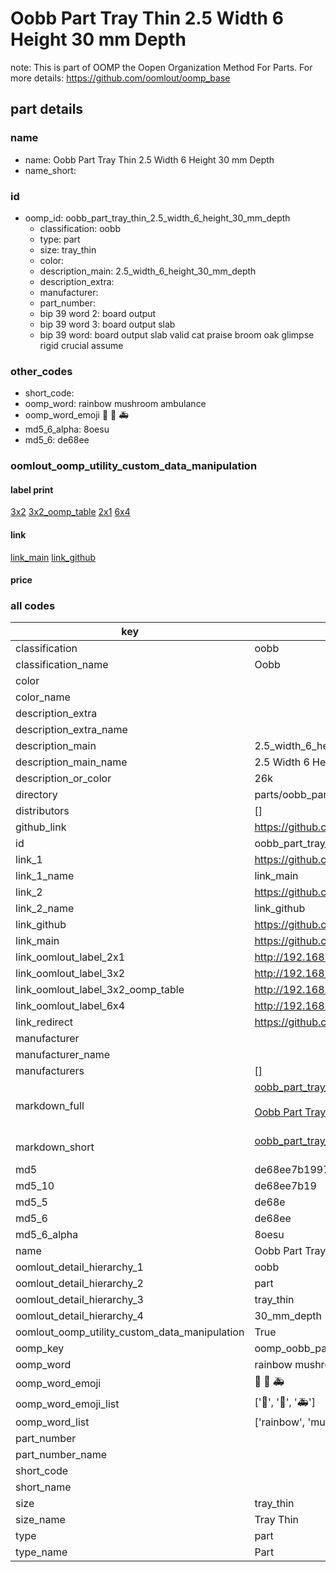 # Oobb Part Tray Thin 2.5 Width 6 Height 30 mm Depth  

note: This is part of OOMP the Oopen Organization Method For Parts. For more details: https://github.com/oomlout/oomp_base

##  part details
  







### name
* name: Oobb Part Tray Thin 2.5 Width 6 Height 30 mm Depth
* name_short: 
### id
* oomp_id: oobb_part_tray_thin_2.5_width_6_height_30_mm_depth
  * classification: oobb
  * type: part
  * size: tray_thin
  * color: 
  * description_main: 2.5_width_6_height_30_mm_depth
  * description_extra: 
  * manufacturer: 
  * part_number: 
  * bip 39 word 2: board output
  * bip 39 word 3: board output slab
  * bip 39 word: board output slab valid cat praise broom oak glimpse rigid crucial assume

### other_codes
* short_code: 
* oomp_word: rainbow mushroom ambulance
* oomp_word_emoji :rainbow: :mushroom: :ambulance:
* md5_6_alpha: 8oesu
* md5_6: de68ee






### oomlout_oomp_utility_custom_data_manipulation
#### label print
[3x2](http://192.168.1.245:1112/?label=oomp%208oesu)
[3x2_oomp_table](http://192.168.1.108:1112/?label=oomp%208oesu)
[2x1](http://192.168.1.242:1112/?label=oomp%208oesu)
[6x4](http://192.168.1.55:1112/?label=oomp%208oesu)    

#### link

[link_main](https://github.com/oomlout/oomlout_oomp_version_1_messy/tree/main/parts/oobb_part_tray_thin_2.5_width_6_height_30_mm_depth) [link_github](https://github.com/oomlout/oomlout_oomp_version_1_messy/tree/main/parts/oobb_part_tray_thin_2.5_width_6_height_30_mm_depth)                             

#### price







### all codes 
| key | value |  
| --- | --- |  
| classification | oobb |  
| classification_name | Oobb |  
| color |  |  
| color_name |  |  
| description_extra |  |  
| description_extra_name |  |  
| description_main | 2.5_width_6_height_30_mm_depth |  
| description_main_name | 2.5 Width 6 Height 30 mm Depth |  
| description_or_color | 26k |  
| directory | parts/oobb_part_tray_thin_2.5_width_6_height_30_mm_depth |  
| distributors | [] |  
| github_link | https://github.com/oomlout/oomlout_oomp_part_src/tree/main/parts/oobb_part_tray_thin_2.5_width_6_height_30_mm_depth |  
| id | oobb_part_tray_thin_2.5_width_6_height_30_mm_depth |  
| link_1 | https://github.com/oomlout/oomlout_oomp_version_1_messy/tree/main/parts/oobb_part_tray_thin_2.5_width_6_height_30_mm_depth |  
| link_1_name | link_main |  
| link_2 | https://github.com/oomlout/oomlout_oomp_version_1_messy/tree/main/parts/oobb_part_tray_thin_2.5_width_6_height_30_mm_depth |  
| link_2_name | link_github |  
| link_github | https://github.com/oomlout/oomlout_oomp_version_1_messy/tree/main/parts/oobb_part_tray_thin_2.5_width_6_height_30_mm_depth |  
| link_main | https://github.com/oomlout/oomlout_oomp_version_1_messy/tree/main/parts/oobb_part_tray_thin_2.5_width_6_height_30_mm_depth |  
| link_oomlout_label_2x1 | http://192.168.1.242:1112/?label=oomp%208oesu |  
| link_oomlout_label_3x2 | http://192.168.1.245:1112/?label=oomp%208oesu |  
| link_oomlout_label_3x2_oomp_table | http://192.168.1.108:1112/?label=oomp%208oesu |  
| link_oomlout_label_6x4 | http://192.168.1.55:1112/?label=oomp%208oesu |  
| link_redirect | https://github.com/oomlout/oomlout_oomp_version_1_messy/tree/main/parts/oobb_part_tray_thin_2.5_width_6_height_30_mm_depth |  
| manufacturer |  |  
| manufacturer_name |  |  
| manufacturers | [] |  
| markdown_full | [oobb_part_tray_thin_2.5_width_6_height_30_mm_depth](none)<br>[](none)<br>[Oobb Part Tray Thin 2.5 Width 6 Height 30 Mm Depth](none)<br><br> |  
| markdown_short | [oobb_part_tray_thin_2.5_width_6_height_30_mm_depth](none)<br><br> |  
| md5 | de68ee7b1997c39aa611ef0d95e758c5 |  
| md5_10 | de68ee7b19 |  
| md5_5 | de68e |  
| md5_6 | de68ee |  
| md5_6_alpha | 8oesu |  
| name | Oobb Part Tray Thin 2.5 Width 6 Height 30 mm Depth |  
| oomlout_detail_hierarchy_1 | oobb |  
| oomlout_detail_hierarchy_2 | part |  
| oomlout_detail_hierarchy_3 | tray_thin |  
| oomlout_detail_hierarchy_4 | 30_mm_depth |  
| oomlout_oomp_utility_custom_data_manipulation | True |  
| oomp_key | oomp_oobb_part_tray_thin_2.5_width_6_height_30_mm_depth |  
| oomp_word | rainbow mushroom ambulance |  
| oomp_word_emoji | :rainbow: :mushroom: :ambulance: |  
| oomp_word_emoji_list | [':rainbow:', ':mushroom:', ':ambulance:'] |  
| oomp_word_list | ['rainbow', 'mushroom', 'ambulance'] |  
| part_number |  |  
| part_number_name |  |  
| short_code |  |  
| short_name |  |  
| size | tray_thin |  
| size_name | Tray Thin |  
| type | part |  
| type_name | Part |  
